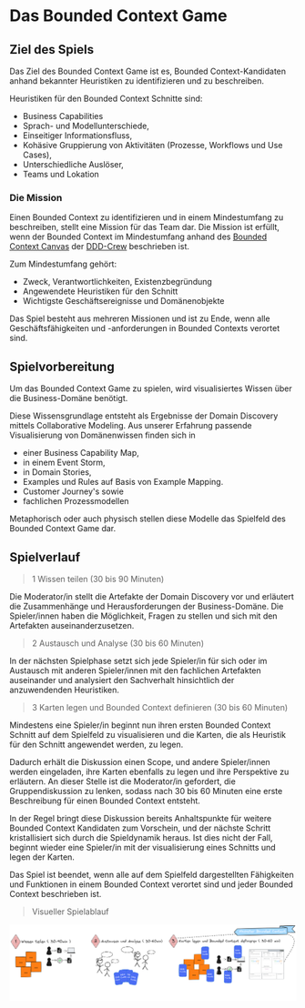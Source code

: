 # Das Bounded Context Game

## Ziel des Spiels

Das Ziel des Bounded Context Game ist es, Bounded Context-Kandidaten anhand bekannter Heuristiken zu identifizieren und zu beschreiben.

Heuristiken für den Bounded Context Schnitte sind:

* Business Capabilities
* Sprach- und Modellunterschiede, 
* Einseitiger Informationsfluss,
* Kohäsive Gruppierung von Aktivitäten (Prozesse, Workflows und Use Cases), 
* Unterschiedliche Auslöser,
* Teams und Lokation

### Die Mission

Einen Bounded Context zu identifizieren und in einem Mindestumfang zu beschreiben, stellt eine Mission für das Team dar. 
Die Mission ist erfüllt, wenn der Bounded Context im Mindestumfang anhand des 
[Bounded Context Canvas](https://github.com/ddd-crew/bounded-context-canvas) 
der [DDD-Crew](https://github.com/ddd-crew) beschrieben ist. 

Zum Mindestumfang gehört:
* Zweck, Verantwortlichkeiten, Existenzbegründung
* Angewendete Heuristiken für den Schnitt 
* Wichtigste Geschäftsereignisse und Domänenobjekte

Das Spiel besteht aus mehreren Missionen und ist zu Ende, wenn alle Geschäftsfähigkeiten und -anforderungen in Bounded Contexts 
verortet sind.

## Spielvorbereitung

Um das Bounded Context Game zu spielen, wird visualisiertes Wissen über die Business-Domäne benötigt.

Diese Wissensgrundlage entsteht als Ergebnisse der Domain Discovery mittels Collaborative Modeling. Aus unserer Erfahrung
passende Visualisierung von Domänenwissen finden sich in 
* einer Business Capability Map, 
* in einem Event Storm,
* in Domain Stories,
* Examples und Rules auf Basis von Example Mapping.
* Customer Journey's sowie
* fachlichen Prozessmodellen

Metaphorisch oder auch physisch stellen diese Modelle das Spielfeld des Bounded Context Game dar.

## Spielverlauf

> 1 Wissen teilen (30 bis 90 Minuten)

Die Moderator/in stellt die Artefakte der Domain Discovery vor und erläutert die Zusammenhänge und Herausforderungen 
der Business-Domäne. Die Spieler/innen haben die Möglichkeit, Fragen zu stellen und sich mit den Artefakten auseinanderzusetzen.

> 2 Austausch und Analyse (30 bis 60 Minuten)

In der nächsten Spielphase setzt sich jede Spieler/in für sich oder im Austausch mit anderen Spieler/innen mit den fachlichen 
Artefakten auseinander und analysiert den Sachverhalt hinsichtlich der anzuwendenden Heuristiken. 

> 3 Karten legen und Bounded Context definieren (30 bis 60 Minuten)
 
Mindestens eine Spieler/in beginnt nun ihren ersten Bounded Context Schnitt auf dem Spielfeld zu visualisieren und die Karten, 
die als Heuristik für den Schnitt angewendet werden, zu legen.

Dadurch erhält die Diskussion einen Scope, und andere Spieler/innen werden eingeladen, 
ihre Karten ebenfalls zu legen und ihre Perspektive zu erläutern. An dieser Stelle ist die Moderator/in gefordert, 
die Gruppendiskussion zu lenken, sodass nach 30 bis 60 Minuten eine erste Beschreibung für einen Bounded Context entsteht. 

In der Regel bringt diese Diskussion bereits Anhaltspunkte für weitere Bounded Context Kandidaten zum Vorschein, 
und der nächste Schritt kristallisiert sich durch die Spieldynamik heraus. Ist dies nicht der Fall, beginnt wieder eine 
Spieler/in mit der visualisierung eines Schnitts und legen der Karten.

Das Spiel ist beendet, wenn alle auf dem Spielfeld dargestellten Fähigkeiten und Funktionen in einem Bounded Context 
verortet sind und jeder Bounded Context beschrieben ist.

> Visueller Spielablauf

![Spielablauf Bounded Context Game](../img/bcg-gameplay.png)